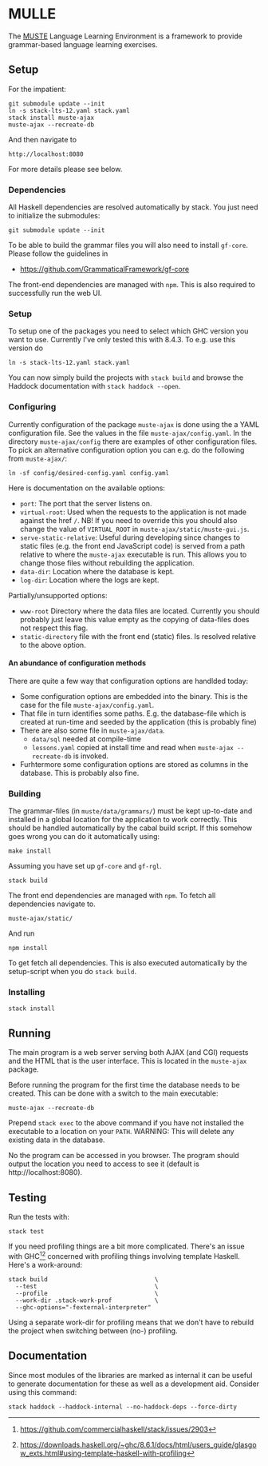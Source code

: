 <!-- [![Build Status](https://secure.travis-ci.org/MUSTE-Project/MULLE.png)](http://travis-ci.org/MUSTE-Project/MULLE) -->

MULLE
=====

The [MUSTE](http://www.cse.chalmers.se/~peb/muste.html) Language
Learning Environment is a framework to provide grammar-based language
learning exercises.

Setup
-----

For the impatient:

    git submodule update --init
    ln -s stack-lts-12.yaml stack.yaml
    stack install muste-ajax
    muste-ajax --recreate-db

And then navigate to

    http://localhost:8080

For more details please see below.

### Dependencies

All Haskell dependencies are resolved automatically by stack.  You
just need to initialize the submodules:

    git submodule update --init

To be able to build the grammar files you will also need to install
`gf-core`.  Please follow the guidelines in

- <https://github.com/GrammaticalFramework/gf-core>

The front-end dependencies are managed with `npm`.  This is also
required to successfully run the web UI.

### Setup

To setup one of the packages you need to select which GHC version you
want to use.  Currently I've only tested this with 8.4.3.  To e.g. use
this version do

    ln -s stack-lts-12.yaml stack.yaml

You can now simply build the projects with `stack build` and browse
the Haddock documentation with `stack haddock --open`.

### Configuring

Currently configuration of the package `muste-ajax` is done using the
a YAML configuration file.  See the values in the file
`muste-ajax/config.yaml`.  In the directory `muste-ajax/config` there
are examples of other configuration files.  To pick an alternative
configuration option you can e.g. do the following from `muste-ajax/`:

    ln -sf config/desired-config.yaml config.yaml

Here is documentation on the available options:

* `port`: The port that the server listens on.
* `virtual-root`: Used when the requests to the application is not
  made against the href `/`.  NB! If you need to override this you
  should also change the value of `VIRTUAL_ROOT` in
  `muste-ajax/static/muste-gui.js`.
* `serve-static-relative`: Useful during developing since changes to
  static files (e.g. the front end JavaScript code) is served from a
  path relative to where the `muste-ajax` executable is run.  This
  allows you to change those files without rebuilding the application.
* `data-dir`: Location where the database is kept.
* `log-dir`: Location where the logs are kept.

Partially/unsupported options:

* `www-root` Directory where the data files are located.  Currently
  you should probably just leave this value empty as the copying of
  data-files does not respect this flag.
* `static-directory` file with the front end (static) files.  Is
  resolved relative to the above option.

#### An abundance of configuration methods

There are quite a few way that configuration options are handlded
today:

* Some configuration options are embedded into the binary.  This is
  the case for the file `muste-ajax/config.yaml`.
* That file in turn identifies some paths.  E.g. the database-file
  which is created at run-time and seeded by the application (this is
  probably fine)
* There are also some file in `muste-ajax/data`.
  * `data/sql` needed at compile-time
  * `lessons.yaml` copied at install time and read when `muste-ajax
    --recreate-db` is invoked.
* Furhtermore some configuration options are stored as columns in the
  database.  This is probably also fine.

### Building

The grammar-files (in `muste/data/grammars/`) must be kept up-to-date
and installed in a global location for the application to work
correctly.  This should be handled automatically by the cabal build
script.  If this somehow goes wrong you can do it automatically using:

    make install

Assuming you have set up `gf-core` and `gf-rgl`.

    stack build

The front end dependencies are managed with `npm`.  To fetch all
dependencies navigate to.

    muste-ajax/static/

And run

    npm install

To get fetch all dependencies.  This is also executed automatically by
the setup-script when you do `stack build`.

### Installing

    stack install

Running
-------

The main program is a web server serving both AJAX (and CGI) requests
and the HTML that is the user interface.  This is located in the
`muste-ajax` package.

Before running the program for the first time the database needs to be
created.  This can be done with a switch to the main executable:

    muste-ajax --recreate-db

Prepend `stack exec` to the above command if you have not installed
the executable to a location on your `PATH`.  WARNING: This will
delete any existing data in the database.

No the program can be accessed in you browser.  The program should
output the location you need to access to see it (default is
http://localhost:8080).

Testing
---

Run the tests with:

    stack test

If you need profiling things are a bit more complicated.  There's an
issue with GHC[^1][^2] concerned with profiling things involving
template Haskell.  Here's a work-around:

    stack build                              \
      --test                                 \
      --profile                              \
      --work-dir .stack-work-prof            \
      --ghc-options="-fexternal-interpreter"

Using a separate work-dir for profiling means that we don't have to
rebuild the project when switching between (no-) profiling.

[^1]: https://github.com/commercialhaskell/stack/issues/2903
[^2]: https://downloads.haskell.org/~ghc/8.6.1/docs/html/users_guide/glasgow_exts.html#using-template-haskell-with-profiling

Documentation
---

Since most modules of the libraries are marked as internal it can be
useful to generate documentation for these as well as a development
aid.  Consider using this command:

    stack haddock --haddock-internal --no-haddock-deps --force-dirty

